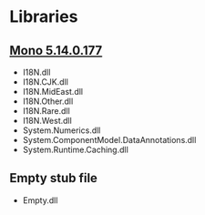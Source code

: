 # Libraries

## [Mono 5.14.0.177](https://www.mono-project.com/)
* I18N.dll
* I18N.CJK.dll
* I18N.MidEast.dll
* I18N.Other.dll
* I18N.Rare.dll
* I18N.West.dll
* System.Numerics.dll
* System.ComponentModel.DataAnnotations.dll
* System.Runtime.Caching.dll

## Empty stub file
* Empty.dll
